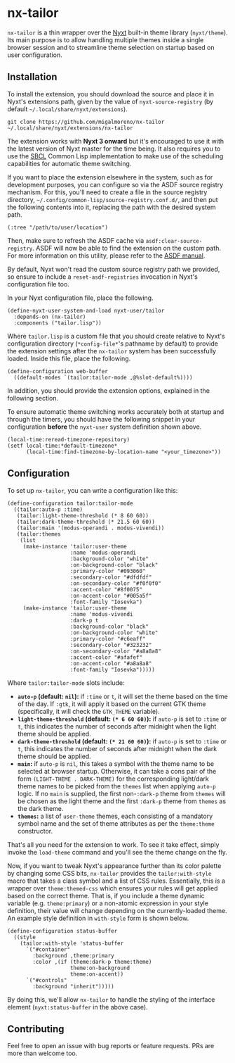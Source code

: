 

# nx-tailor

`nx-tailor` is a thin wrapper over the [Nyxt](https://nyxt.atlas.engineer/) built-in theme library (`nyxt/theme`). Its main purpose is to allow handling multiple themes inside a single browser session and to streamline theme selection on startup based on user configuration.  


## Installation

To install the extension, you should download the source and place it in Nyxt's extensions path, given by the value of `nyxt-source-registry` (by default `~/.local/share/nyxt/extensions`).  

    git clone https://github.com/migalmoreno/nx-tailor ~/.local/share/nyxt/extensions/nx-tailor

The extension works with **Nyxt 3 onward** but it's encouraged to use it with the latest version of Nyxt master for the time being. It also requires you to use the [SBCL](https://www.sbcl.org/manual/) Common Lisp implementation to make use of the scheduling capabilities for automatic theme switching.  

If you want to place the extension elsewhere in the system, such as for development purposes, you can configure so via the ASDF source registry mechanism. For this, you'll need to create a file in the source registry directory, `~/.config/common-lisp/source-registry.conf.d/`, and then put the following contents into it, replacing the path with the desired system path.  

    (:tree "/path/to/user/location")

Then, make sure to refresh the ASDF cache via `asdf:clear-source-registry`. ASDF will now be able to find the extension on the custom path. For more information on this utility, please refer to the [ASDF manual](https://asdf.common-lisp.dev/asdf.html).  

By default, Nyxt won't read the custom source registry path we provided, so ensure to include a `reset-asdf-registries` invocation in Nyxt's configuration file too.  

In your Nyxt configuration file, place the following.  

    (define-nyxt-user-system-and-load nyxt-user/tailor
      :depends-on (nx-tailor)
      :components ("tailor.lisp"))

Where `tailor.lisp` is a custom file that you should create relative to Nyxt's configuration directory (`*config-file*`'s pathname by default) to provide the extension settings after the `nx-tailor` system has been successfully loaded. Inside this file, place the following.  

    (define-configuration web-buffer
      ((default-modes `(tailor:tailor-mode ,@%slot-default%))))

In addition, you should provide the extension options, explained in the following section.  

To ensure automatic theme switching works accurately both at startup and through the timers, you should have the following snippet in your configuration **before** the `nyxt-user` system definition shown above.  

    (local-time:reread-timezone-repository)
    (setf local-time:*default-timezone*
          (local-time:find-timezone-by-location-name "<your_timezone>"))


## Configuration

To set up `nx-tailor`, you can write a configuration like this:  

    (define-configuration tailor:tailor-mode
      ((tailor:auto-p :time)
       (tailor:light-theme-threshold (* 8 60 60))
       (tailor:dark-theme-threshold (* 21.5 60 60))
       (tailor:main '(modus-operandi . modus-vivendi))
       (tailor:themes
        (list
         (make-instance 'tailor:user-theme
                        :name 'modus-operandi
                        :background-color "white"
                        :on-background-color "black"
                        :primary-color "#093060"
                        :secondary-color "#dfdfdf"
                        :on-secondary-color "#f0f0f0"
                        :accent-color "#8f0075"
                        :on-accent-color "#005a5f"
                        :font-family "Iosevka")
         (make-instance 'tailor:user-theme
                        :name 'modus-vivendi
                        :dark-p t
                        :background-color "black"
                        :on-background-color "white"
                        :primary-color "#c6eaff"
                        :secondary-color "#323232"
                        :on-secondary-color "#a8a8a8"
                        :accent-color "#afafef"
                        :on-accent-color "#a8a8a8"
                        :font-family "Iosevka")))))

Where `tailor:tailor-mode` slots include:  

-   **`auto-p` (default: `nil`):** if `:time` or `t`, it will set the theme based on the time of the day. If `:gtk`, it will apply it based on the current GTK theme (specifically, it will check the `GTK_THEME` variable).
-   **`light-theme-threshold` (default: `(* 6 60 60)`):** if `auto-p` is set to `:time` or `t`, this indicates the number of seconds after midnight when the light theme should be applied.
-   **`dark-theme-threshold` (default: `(* 21 60 60)`):** if `auto-p` is set to `:time` or `t`, this indicates the number of seconds after midnight when the dark theme should be applied.
-   **`main`:** if `auto-p` is `nil`, this takes a symbol with the theme name to be selected at browser startup. Otherwise, it can take a cons pair of the form `(LIGHT-THEME . DARK-THEME)` for the corresponding light/dark theme names to be picked from the `themes` list when applying `auto-p` logic. If no `main` is supplied, the first non-`:dark-p` theme from `themes` will be chosen as the light theme and the first `:dark-p` theme from `themes` as the dark theme.
-   **`themes`:** a list of `user-theme` themes, each consisting of a mandatory symbol name and the set of theme attributes as per the `theme:theme` constructor.

That's all you need for the extension to work. To see it take effect, simply invoke the `load-theme` command and you'll see the theme change on the fly.  

Now, if you want to tweak Nyxt's appearance further than its color palette by changing some CSS bits, `nx-tailor` provides the `tailor:with-style` macro that takes a class symbol and a list of CSS rules. Essentially, this is a wrapper over `theme:themed-css` which ensures your rules will get applied based on the correct theme. That is, if you include a theme dynamic variable (e.g. `theme:primary`) or a non-atomic expression in your style definition, their value will change depending on the currently-loaded theme. An example style definition in `with-style` form is shown below.  

    (define-configuration status-buffer
      ((style
        (tailor:with-style 'status-buffer
          `("#container"
            :background ,theme:primary
            :color ,(if (theme:dark-p theme:theme)
                        theme:on-background
                        theme:on-accent))
          `("#controls"
            :background "inherit")))))

By doing this, we'll allow `nx-tailor` to handle the styling of the interface element (`nyxt:status-buffer` in the above case).  


## Contributing

Feel free to open an issue with bug reports or feature requests. PRs are more than welcome too.  

